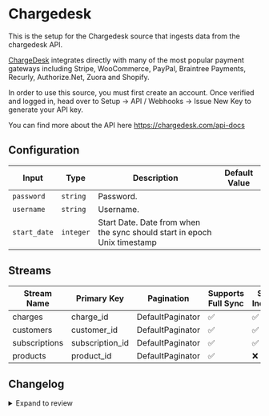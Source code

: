 # Chargedesk
This is the setup for the Chargedesk source that ingests data from the chargedesk API.

[ChargeDesk](https://chargedesk.com/) integrates directly with many of the most popular payment gateways including Stripe, WooCommerce, PayPal, Braintree Payments, Recurly, Authorize.Net, Zuora and Shopify. 

In order to use this source, you must first create an account. Once verified and logged in, head over to Setup -> API / Webhooks -> Issue New Key to generate your API key.

You can find more about the API here https://chargedesk.com/api-docs

## Configuration

| Input | Type | Description | Default Value |
|-------|------|-------------|---------------|
| `password` | `string` | Password.  |  |
| `username` | `string` | Username.  |  |
| `start_date` | `integer` | Start Date. Date from when the sync should start in epoch Unix timestamp |  |

## Streams
| Stream Name | Primary Key | Pagination | Supports Full Sync | Supports Incremental |
|-------------|-------------|------------|---------------------|----------------------|
| charges | charge_id | DefaultPaginator | ✅ |  ✅  |
| customers | customer_id | DefaultPaginator | ✅ |  ✅  |
| subscriptions | subscription_id | DefaultPaginator | ✅ |  ✅  |
| products | product_id | DefaultPaginator | ✅ |  ❌  |

## Changelog

<details>
  <summary>Expand to review</summary>

| Version          | Date              | Pull Request | Subject        |
|------------------|-------------------|--------------|----------------|
| 0.0.38 | 2025-09-30 | [65854](https://github.com/airbytehq/airbyte/pull/65854) | Update dependencies |
| 0.0.37 | 2025-08-23 | [65235](https://github.com/airbytehq/airbyte/pull/65235) | Update dependencies |
| 0.0.36 | 2025-08-09 | [64681](https://github.com/airbytehq/airbyte/pull/64681) | Update dependencies |
| 0.0.35 | 2025-08-02 | [64325](https://github.com/airbytehq/airbyte/pull/64325) | Update dependencies |
| 0.0.34 | 2025-07-26 | [64027](https://github.com/airbytehq/airbyte/pull/64027) | Update dependencies |
| 0.0.33 | 2025-07-19 | [63551](https://github.com/airbytehq/airbyte/pull/63551) | Update dependencies |
| 0.0.32 | 2025-07-12 | [62955](https://github.com/airbytehq/airbyte/pull/62955) | Update dependencies |
| 0.0.31 | 2025-07-05 | [62762](https://github.com/airbytehq/airbyte/pull/62762) | Update dependencies |
| 0.0.30 | 2025-06-28 | [62309](https://github.com/airbytehq/airbyte/pull/62309) | Update dependencies |
| 0.0.29 | 2025-06-21 | [61942](https://github.com/airbytehq/airbyte/pull/61942) | Update dependencies |
| 0.0.28 | 2025-06-14 | [61170](https://github.com/airbytehq/airbyte/pull/61170) | Update dependencies |
| 0.0.27 | 2025-05-24 | [60365](https://github.com/airbytehq/airbyte/pull/60365) | Update dependencies |
| 0.0.26 | 2025-05-10 | [59989](https://github.com/airbytehq/airbyte/pull/59989) | Update dependencies |
| 0.0.25 | 2025-05-03 | [59317](https://github.com/airbytehq/airbyte/pull/59317) | Update dependencies |
| 0.0.24 | 2025-04-26 | [58716](https://github.com/airbytehq/airbyte/pull/58716) | Update dependencies |
| 0.0.23 | 2025-04-19 | [58284](https://github.com/airbytehq/airbyte/pull/58284) | Update dependencies |
| 0.0.22 | 2025-04-12 | [57600](https://github.com/airbytehq/airbyte/pull/57600) | Update dependencies |
| 0.0.21 | 2025-04-05 | [57160](https://github.com/airbytehq/airbyte/pull/57160) | Update dependencies |
| 0.0.20 | 2025-03-29 | [56566](https://github.com/airbytehq/airbyte/pull/56566) | Update dependencies |
| 0.0.19 | 2025-03-22 | [56158](https://github.com/airbytehq/airbyte/pull/56158) | Update dependencies |
| 0.0.18 | 2025-03-08 | [55397](https://github.com/airbytehq/airbyte/pull/55397) | Update dependencies |
| 0.0.17 | 2025-03-01 | [54875](https://github.com/airbytehq/airbyte/pull/54875) | Update dependencies |
| 0.0.16 | 2025-02-22 | [54210](https://github.com/airbytehq/airbyte/pull/54210) | Update dependencies |
| 0.0.15 | 2025-02-15 | [53893](https://github.com/airbytehq/airbyte/pull/53893) | Update dependencies |
| 0.0.14 | 2025-02-08 | [53420](https://github.com/airbytehq/airbyte/pull/53420) | Update dependencies |
| 0.0.13 | 2025-02-01 | [52884](https://github.com/airbytehq/airbyte/pull/52884) | Update dependencies |
| 0.0.12 | 2025-01-25 | [52173](https://github.com/airbytehq/airbyte/pull/52173) | Update dependencies |
| 0.0.11 | 2025-01-18 | [51731](https://github.com/airbytehq/airbyte/pull/51731) | Update dependencies |
| 0.0.10 | 2025-01-11 | [51278](https://github.com/airbytehq/airbyte/pull/51278) | Update dependencies |
| 0.0.9 | 2024-12-28 | [50448](https://github.com/airbytehq/airbyte/pull/50448) | Update dependencies |
| 0.0.8 | 2024-12-21 | [50170](https://github.com/airbytehq/airbyte/pull/50170) | Update dependencies |
| 0.0.7 | 2024-12-14 | [49554](https://github.com/airbytehq/airbyte/pull/49554) | Update dependencies |
| 0.0.6 | 2024-12-12 | [49309](https://github.com/airbytehq/airbyte/pull/49309) | Update dependencies |
| 0.0.5 | 2024-12-11 | [49037](https://github.com/airbytehq/airbyte/pull/49037) | Starting with this version, the Docker image is now rootless. Please note that this and future versions will not be compatible with Airbyte versions earlier than 0.64 |
| 0.0.4 | 2024-11-04 | [48205](https://github.com/airbytehq/airbyte/pull/48205) | Update dependencies |
| 0.0.3 | 2024-10-29 | [47832](https://github.com/airbytehq/airbyte/pull/47832) | Update dependencies |
| 0.0.2 | 2024-10-28 | [47560](https://github.com/airbytehq/airbyte/pull/47560) | Update dependencies |
| 0.0.1 | 2024-10-18 | | Initial release by [@aazam-gh](https://github.com/aazam-gh) via Connector Builder |

</details>
